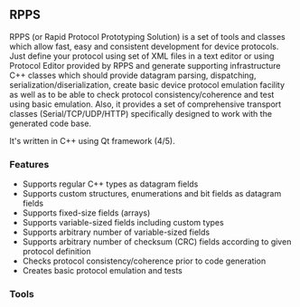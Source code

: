 ## RPPS
RPPS (or Rapid Protocol Prototyping Solution) is a set of tools and classes which allow fast, easy and consistent development for device protocols. Just define your protocol using set of XML files in a text editor or using Protocol Editor provided by RPPS and generate supporting infrastructure C++ classes which should provide datagram parsing, dispatching, serialization/diserialization, create basic device protocol emulation facility as well as to be able to check protocol consistency/coherence and test using basic emulation. Also, it provides a set of comprehensive transport classes (Serial/TCP/UDP/HTTP) specifically designed to work with the generated code base.

It's written in C++ using Qt framework (4/5).

### Features
- Supports regular C++ types as datagram fields
- Supports custom structures, enumerations and bit fields as datagram fields
- Supports fixed-size fields (arrays)
- Supports variable-sized fields including custom types
- Supports arbitrary number of variable-sized fields
- Supports arbitrary number of checksum (CRC) fields according to given protocol definition
- Checks protocol consistency/coherence prior to code generation
- Creates basic protocol emulation and tests

### Tools



